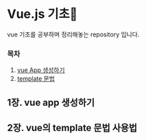 # Vue.js 기초🎇
vue 기초를 공부하며 정리해놓는 repository 입니다. 

 ### 목차
 1. [vue App 생성하기](#1장.-vue-app-생성하기)
 2. [template 문법](#2장.-vue의-template-문법-사용법)




## 1장. vue app 생성하기




## 2장. vue의 template 문법 사용법


